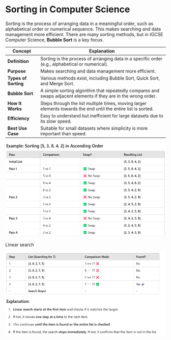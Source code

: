 # Sorting in Computer Science  

Sorting is the process of arranging data in a meaningful order, such as alphabetical order or numerical sequence. This makes searching and data management more efficient. There are many sorting methods, but in IGCSE Computer Science, **Bubble Sort** is a key focus.  

| **Concept**       | **Explanation** |
|-------------------|----------------|
| **Definition**    | Sorting is the process of arranging data in a specific order (e.g., alphabetical or numerical). |
| **Purpose**      | Makes searching and data management more efficient. |
| **Types of Sorting** | Various methods exist, including Bubble Sort, Quick Sort, and Merge Sort. |
| **Bubble Sort**   | A simple sorting algorithm that repeatedly compares and swaps adjacent elements if they are in the wrong order. |
| **How It Works**  | Steps through the list multiple times, moving larger elements towards the end until the entire list is sorted. |
| **Efficiency**    | Easy to understand but inefficient for large datasets due to its slow speed. |
| **Best Use Case** | Suitable for small datasets where simplicity is more important than speed. |  

<p align="center">
  <img src="https://github.com/DeniCastro/CompSciAEA/blob/ProgramDevelopmentCycle/Example%20Sorting%201.png" alt="Sorting Example">
</p>  

Linear search  

<p align="center">
  <img src="https://github.com/DeniCastro/CompSciAEA/blob/ProgramDevelopmentCycle/Linear%20search%20in%20a%20bubble%20sort%20format.png" alt="Linear search in a bubble sort format">
</p>  

